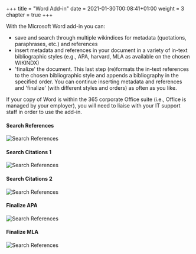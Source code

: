 +++
title = "Word Add-in"
date = 2021-01-30T00:08:41+01:00
weight = 3
chapter = true
+++

With the Microsoft Word add-in you can:

- save and search through multiple wikindices for metadata (quotations, paraphrases, etc.) and references
- insert metadata and references in your document in a variety of in-text bibliographic styles (e.g., APA, harvard, MLA as available on the chosen WIKINDX)
- 'finalize' the document. This last step (re)formats the in-text references to the chosen bibliographic style and appends a bibliography in the specified order. You can continue inserting metadata and references and 'finalize' (with different styles and orders) as often as you like.

If your copy of Word is within the 365 corporate Office suite (i.e., Office is managed by your employer), you will need to liaise with your IT support staff in order to use the add-in.

#### Search References
![Search References](../../../images/wordScreenshots/word-refSearch.jpg?width=50pc)

#### Search Citations 1
![Search References](../../../images/wordScreenshots/word-citeSearch1.jpg?width=50pc)

#### Search Citations 2
![Search References](../../../images/wordScreenshots/word-citeSearch2.jpg?width=50pc)

#### Finalize APA
![Search References](../../../images/wordScreenshots/word-finalizeAPA.jpg?width=50pc)

#### Finalize MLA
![Search References](../../../images/wordScreenshots/word-finalizeMLA.jpg?width=50pc)
